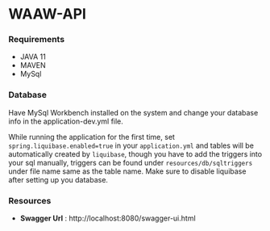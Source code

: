 # WAAW-API

### Requirements

- JAVA 11
- MAVEN
- MySql

### Database

Have MySql Workbench installed on the system and change your database info in the application-dev.yml file.

While running the application for the first time, set `spring.liquibase.enabled=true` in your `application.yml` and tables will be automatically created by `liquibase`, though you have to add the triggers into your sql manually, triggers can be found under `resources/db/sqltriggers` under file name same as the table name. Make sure to disable liquibase after setting up you database.

### Resources

- **Swagger Url** : http://localhost:8080/swagger-ui.html